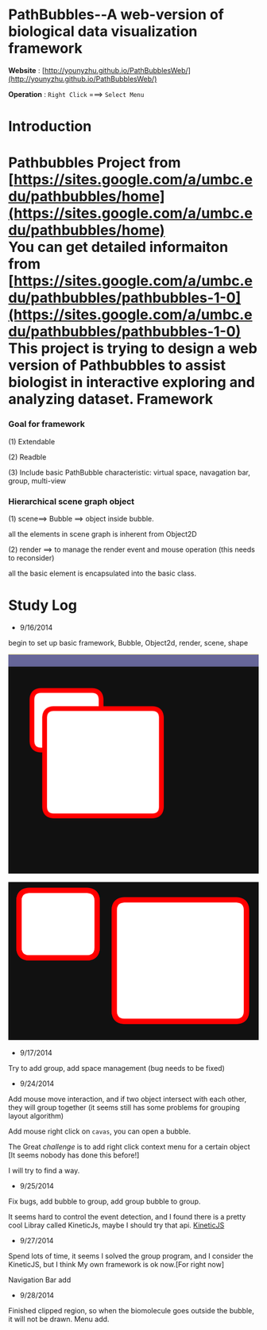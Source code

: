PathBubbles--A web-version of biological data visualization framework
============


**Website** : [http://younyzhu.github.io/PathBubblesWeb/](http://younyzhu.github.io/PathBubblesWeb/)

**Operation** : `Right Click`   ===>  `Select Menu`

Introduction
============
   Pathbubbles Project from  [https://sites.google.com/a/umbc.edu/pathbubbles/home](https://sites.google.com/a/umbc.edu/pathbubbles/home)     
   You can get detailed informaiton from [https://sites.google.com/a/umbc.edu/pathbubbles/pathbubbles-1-0](https://sites.google.com/a/umbc.edu/pathbubbles/pathbubbles-1-0)  
   This project is trying to design a web version of Pathbubbles to assist biologist in interactive exploring and analyzing dataset.
Framework
============

 ### Goal for framework

 (1) Extendable

 (2) Readble

 (3) Include basic PathBubble characteristic: virtual space, navagation bar, group, multi-view

 ### Hierarchical scene graph object

 (1) scene==> Bubble ==> object inside bubble.

  all the elements in scene graph is inherent from Object2D


 (2) render ==> to manage the render event and mouse operation (this needs to reconsider)

  all the basic element is encapsulated into the basic class.


Study Log
============
* 9/16/2014

 begin to set up basic framework, Bubble, Object2d, render, scene, shape

 ![image1](https://raw.githubusercontent.com/younyzhu/younyzhu.github.com/master/PathBubblesWeb/image/framework1.PNG)

 ![image2](https://raw.githubusercontent.com/younyzhu/younyzhu.github.com/master/PathBubblesWeb/image/framework2.PNG)

* 9/17/2014

Try to add group, add space management (bug needs to be fixed)    



* 9/24/2014 

Add mouse move interaction, and if two object intersect with each other, they will group together (it seems still has some problems for grouping layout algorithm)

Add mouse right click on `cavas`, you can open a bubble.

The Great *challenge* is to add right click context menu for a certain object [It seems nobody has done this before!]

I will try to find a way.

* 9/25/2014   
 
Fix bugs, add bubble to group, add group bubble to group.
 
It seems hard to control the event detection, and I found there is a pretty cool Libray called KineticJs, maybe I should try that api.
[KineticJS](http://kineticjs.com/)   
 
* 9/27/2014    

Spend lots of time, it seems I solved the group program, and I consider the KineticJS, but I think My own framework is ok now.[For right now] 

Navigation Bar add

* 9/28/2014 

Finished clipped region, so when the biomolecule goes outside the bubble, it will not be drawn.
Menu add.


